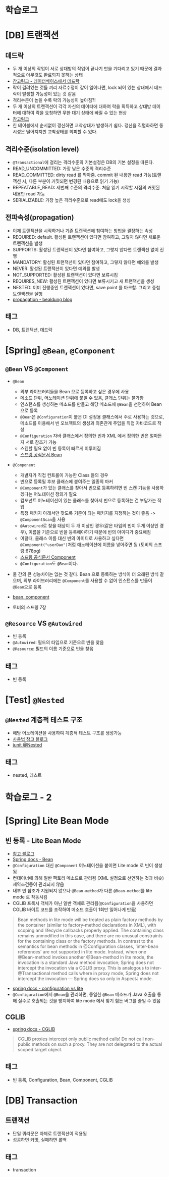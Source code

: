 # 학습로그

# [DB] 트랜잭션
## 데드락
- 두 개 이상의 작업이 서로 상대방의 작업이 끝나기 만을 기다리고 있기 때문에 결과적으로 아무것도 완료되지 못하는 상태
- [참고링크 - 데이터베이스에서 데드락](https://myjamong.tistory.com/181)
- 락이 걸려있는 것들 끼리 자료수정이 같이 일어나면, lock 되어 있는 상태에서 데드락이 발생할 가능성이 있는 것 같음
- 격리수준이 높을 수록 락의 가능성이 높아짐?!
- 두 개 이상의 트랜잭션이 각각 자신의 데이터에 대하여 락을 획득하고 상대방 데이터에 대하여 락을 요청하면 무한 대기 상태에 빠질 수 있는 현상
- [참고링크](https://mangkyu.tistory.com/30)
- 한 테이블에서 순서없이 갱신하면 교착상태가 발생하기 쉽다. 갱신을 직렬화하면 동시성은 떨어지지만 교착상태를 회피할 수 있다.

## 격리수준(isolation level)
- `@Transactional`에 걸리는 격리수준의 기본설정은 DB의 기본 설정을 따른다.
- READ_UNCOMMITTED: 가장 낮은 수준의 격리수준
- READ_COMMITTED: dirty read 를 막아줌. commit 된 내용만 read 가능(트랜잭션 시, 다른 부분이 커밋되면 변경된 내용으로 읽기 가능)
- REPEATABLE_READ: 세번째 수준의 격리수준. 처음 읽기 시작할 시점의 커밋된 내용만 read 가능
- SERIALIZABLE: 가장 높은 격리수준으로 read에도 lock을 생성

## 전파속성(propagation)
- 이제 트랜잭션을 시작하거나 기존 트랜잭션에 참여하는 방법을 결정하는 속성
- REQUIRED: default. 활성된 트랜잭션이 있다면 참여하고, 그렇지 않다면 새로운 트랜잭션을 발생
- SUPPORTS: 활성된 트랜잭션이 있다면 참여하고, 그렇지 않다면 트랜잭션 없이 진행
- MANDATORY: 활성된 트랜잭션이 있다면 참여하고, 그렇지 않다면 예외를 발생
- NEVER: 활성된 트랜잭션이 있다면 예외를 발생
- NOT_SUPPORTED: 활성된 트랜잭션이 있다면 보류시킴
- REQUIRES_NEW: 활성된 트랜잭션이 있다면 보류시키고 새 트랜잭션을 생성
- NESTED: 이미 진행중인 트랜잭션이 있다면, save point 를 마크함. 그리고 중첩 트랜잭션을 실행
- [propagation - bealdung blog](https://www.baeldung.com/spring-transactional-propagation-isolation)

## 태그
- DB, 트랜잭션, 데드락

# [Spring] `@Bean`, `@Component`
## `@Bean` VS `@Component`
- `@Bean`
    - 외부 라이브러리들을 Bean 으로 등록하고 싶은 경우에 사용
    - 메소드 단위, 어노테이션 단위에 붙일 수 있음, 클래스 단위는 불가함
    - 인스턴스를 생성하는 메소드를 만들고 해당 메소드에 `@Bean`을 선언하여 Bean 으로 등록
    - `@Bean`은 `@Configuration`이 붙은 DI 설정용 클래스에서 주로 사용하는 것으로, 메소드를 이용해서 빈 오브젝트의 생성과 의존관계 주입을 직접 자바코드르 작성
    - `@Configuration` 자바 클래스에서 정의한 빈과 XML 에서 정의한 빈은 얼마든지 서로 참조가 가능 
    - 스캔할 필요 없이 빈 등록이 빠르게 이루어짐
    - [스프링 공식문서 Bean](https://docs.spring.io/spring-framework/docs/current/reference/html/core.html#beans-java-basic-concepts)
- `@Component`
    - 개발자가 직접 컨트롤이 가능한 Class 들의 경우
    - 빈으로 등록될 후보 클래스에 붙여주는 일종의 마커
    - `@Component`가 있는 클래스를 찾아서 빈으로 등록하려면 빈 스캔 기능을 사용하겠다는 어노테이션 정의가 필요
    - 컴포넌트 어노테이션이 있는 클래스를 찾아서 빈으로 등록하는 건 부담가는 작업
    - 특정 패키지 아래서만 찾도록 기준이 되는 패키지를 지정하는 것이 좋음 -> `@ComponentScan`을 사용
    - `@Autowired`로 찾을 대상이 두 개 이상인 경우(같은 타입의 빈이 두개 이상인 경우), 이름을 기준으로 빈을 등록해야하기 때문에 빈의 아이디가 중요해짐
    - 이럴때, 클래스 이름 대신 빈의 아이디로 사용하고 싶다면 `@Component("userDao")`처럼 애노테이션에 이름을 넣어주면 됨 (토비의 스프링:678pg)
    - [스프링 공식문서 Component](https://docs.spring.io/spring-framework/docs/current/reference/html/core.html#beans-stereotype-annotations)
    - `@Configuration`도 `@Bean`이다.
  
- 둘 간의 큰 성능차이는 없는 것 같다. Bean 으로 등록하는 방식이 더 오래된 방식 같으며, 외부 라이브러리에는 `@Component`를 사용할 수 없어 인스턴스를 만들어 `@Bean`으로 등록
- [bean, component](https://jojoldu.tistory.com/27)
- 토비의 스프링 7장
## `@Resource` VS `@Autowired`
- 빈 등록
- `@Autowired`: 필드의 타입으로 기준으로 빈을 찾음
- `@Resource`: 필드의 이름 기준으로 빈을 찾음

## 태그
- 빈 등록

# [Test] `@Nested`

## `@Nested` 계층적 테스트 구조
- 해당 어노테이션을 사용하여 계층적 테스트 구조를 생성가능
- [사용법 참고 블로그](https://johngrib.github.io/wiki/junit5-nested/#junit5%EC%9D%98-nested%EB%A5%BC-%EC%82%AC%EC%9A%A9%ED%95%B4-%EA%B3%84%EC%B8%B5-%EA%B5%AC%EC%A1%B0-%ED%85%8C%EC%8A%A4%ED%8A%B8-%EC%BD%94%EB%93%9C%EB%A5%BC-%EC%9E%91%EC%84%B1%ED%95%98%EC%9E%90)
- [junit @Nested](https://junit.org/junit5/docs/current/user-guide/#writing-tests-nested)
## 태그
- nested, 테스트

# 학습로그 - 2

# \[Spring] Lite Bean Mode

## 빈 등록 - Lite Bean Mode
- [참고 블로그](https://multifrontgarden.tistory.com/253)
- [Spring docs - Bean](https://docs.spring.io/spring-framework/docs/current/javadoc-api/org/springframework/context/annotation/Bean.html)
- `@Configuration` 대신 `@Component` 어노테이션을 붙이면 Lite mode 로 빈이 생성됨
- 컨테이너에 의해 일반 팩토리 메소드로 관리됨 (XML 설정으로 선언하는 것과 비슷) 제약조건등이 관리되지 않음
- 내부 빈 참조가 지원되지 않으나 `@Bean-method`가 다른 `@Bean-method`를 lite mode 로 작동시킴
- CGLIB 프록시 객체가 아닌 일반 객체로 관리됨(`@Configuration`을 사용하면 CGLIB 바이트 코드를 조작하여 메소드 호출이 1회만 일어나게 만듦)
> Bean methods in lite mode will be treated as plain factory methods by the container (similar to factory-method declarations in XML), with scoping and lifecycle callbacks properly applied. 
> The containing class remains unmodified in this case, and there are no unusual constraints for the containing class or the factory methods.
> In contrast to the semantics for bean methods in @Configuration classes, 'inter-bean references' are not supported in lite mode. 
> Instead, when one @Bean-method invokes another @Bean-method in lite mode, the invocation is a standard Java method invocation; 
> Spring does not intercept the invocation via a CGLIB proxy. 
> This is analogous to inter-@Transactional method calls where in proxy mode, Spring does not intercept the invocation — Spring does so only in AspectJ mode.

- [spring docs - configuration vs lite](https://docs.spring.io/spring-framework/docs/current/reference/html/core.html#beans-java-basic-concepts)
- `@Configuration`에서 `@Bean`을 관리하면, 동일한 `@Bean` 메소드가 Java 호출을 통해 실수로 호출되는 것을 방지하여 lite mode 에서 찾기 힘든 버그를 줄일 수 있음

## CGLIB
- [spring docs - CGLIB](https://docs.spring.io/spring-framework/docs/current/reference/html/core.html#aop)
> CGLIB proxies intercept only public method calls! Do not call non-public methods on such a proxy. 
> They are not delegated to the actual scoped target object.

## 태그
- 빈 등록, Configuration, Bean, Component, CGLIB

# \[DB] Transaction

## 트랜잭션

- 단일 쿼리문은 자체로 트랜잭션이 적용됨
- 성공하면 커밋, 실패하면 롤백

## 태그
- transaction